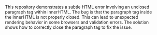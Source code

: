 This repository demonstrates a subtle HTML error involving an unclosed paragraph tag within innerHTML. The bug is that the paragraph tag inside the innerHTML is not properly closed. This can lead to unexpected rendering behavior in some browsers and validation errors.  The solution shows how to correctly close the paragraph tag to fix the issue.